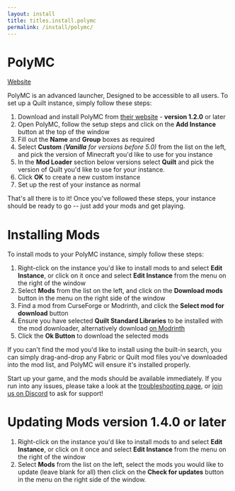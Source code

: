 ```yaml
---
layout: install
title: titles.install.polymc
permalink: /install/polymc/
---
```


<div class="heading-with-button">
   <h1>PolyMC</h1>
   <a href="https://polymc.org" class="button is-link"><span class="icon"><i class="fas fa-globe"></i></span><span>Website</span></a>
</div>

PolyMC is an advanced launcher, Designed to be accessible to all users.
To set up a Quilt instance, simply follow these steps:

1. Download and install PolyMC from [their website](https://polymc.org) - **version 1.2.0** or later
2. Open PolyMC, follow the setup steps and click on the **Add Instance** button at the top of the window
3. Fill out the **Name** and **Group** boxes as required
4. Select **Custom** *(**Vanilla** for versions before 5.0)* from the list on the left, and pick the version of Minecraft you'd like to use for you instance
5. In the **Mod Loader** section below versions select **Quilt** and pick the version of Quilt you'd like to use for your instance.
6. Click **OK** to create a new custom instance
7. Set up the rest of your instance as normal

That's all there is to it! Once you've followed these steps, your instance should be ready to go -- just add your 
mods and get playing.

# Installing Mods

To install mods to your PolyMC instance, simply follow these steps:

1. Right-click on the instance you'd like to install mods to and select **Edit Instance**, or click on it once and select **Edit Instance** from the menu on the right of the window
2. Select **Mods** from the list on the left, and click on the **Download mods** button in the menu on the right side of the window
3. Find a mod from CurseForge or Modrinth, and click the **Select mod for download** button
4. Ensure you have selected **Quilt Standard Libraries** to be installed with the mod downloader, alternatively download [on Modrinth](https://modrinth.com/mod/qsl)
5. Click the **Ok Button** to download the selected mods


If you can't find the mod you'd like to install using the built-in search, you can simply drag-and-drop any Fabric or Quilt mod files 
you've downloaded into the mod list, and PolyMC will ensure it's installed properly.

Start up your game, and the mods should be available immediately. If you run into any issues, please take a look at the
[troubleshooting page](/usage/troubleshooting), or [join us on Discord](https://discord.quiltmc.org) to ask for support!

# Updating Mods **version 1.4.0** or later

1. Right-click on the instance you'd like to install mods to and select **Edit Instance**, or click on it once and select **Edit Instance** from the menu on the right of the window
2. Select **Mods** from the list on the left, select the mods you would like to update (leave blank for all) then click on the **Check for updates** button in the menu on the right side of the window.
